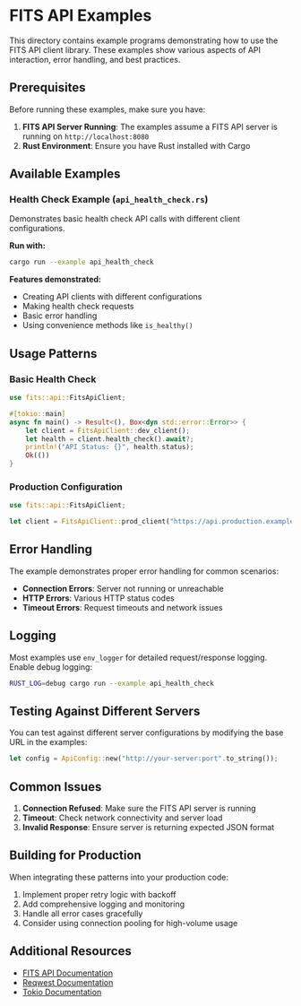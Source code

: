 # FITS API Examples

This directory contains example programs demonstrating how to use the FITS API client library. These examples show various aspects of API interaction, error handling, and best practices.

## Prerequisites

Before running these examples, make sure you have:

1. **FITS API Server Running**: The examples assume a FITS API server is running on `http://localhost:8080`
2. **Rust Environment**: Ensure you have Rust installed with Cargo


## Available Examples

### Health Check Example (`api_health_check.rs`)

Demonstrates basic health check API calls with different client configurations.

**Run with:**
```bash
cargo run --example api_health_check
```

**Features demonstrated:**
- Creating API clients with different configurations
- Making health check requests
- Basic error handling
- Using convenience methods like `is_healthy()`



## Usage Patterns

### Basic Health Check
```rust
use fits::api::FitsApiClient;

#[tokio::main]
async fn main() -> Result<(), Box<dyn std::error::Error>> {
    let client = FitsApiClient::dev_client();
    let health = client.health_check().await?;
    println!("API Status: {}", health.status);
    Ok(())
}
```



### Production Configuration
```rust
use fits::api::FitsApiClient;

let client = FitsApiClient::prod_client("https://api.production.example.com".to_string());
```

## Error Handling

The example demonstrates proper error handling for common scenarios:

- **Connection Errors**: Server not running or unreachable
- **HTTP Errors**: Various HTTP status codes
- **Timeout Errors**: Request timeouts and network issues

## Logging

Most examples use `env_logger` for detailed request/response logging. Enable debug logging:

```bash
RUST_LOG=debug cargo run --example api_health_check
```

## Testing Against Different Servers

You can test against different server configurations by modifying the base URL in the examples:

```rust
let config = ApiConfig::new("http://your-server:port".to_string());
```

## Common Issues

1. **Connection Refused**: Make sure the FITS API server is running
2. **Timeout**: Check network connectivity and server load
3. **Invalid Response**: Ensure server is returning expected JSON format

## Building for Production

When integrating these patterns into your production code:

1. Implement proper retry logic with backoff
2. Add comprehensive logging and monitoring
3. Handle all error cases gracefully
4. Consider using connection pooling for high-volume usage

## Additional Resources

- [FITS API Documentation](../README.md)
- [Reqwest Documentation](https://docs.rs/reqwest/)
- [Tokio Documentation](https://docs.rs/tokio/)
